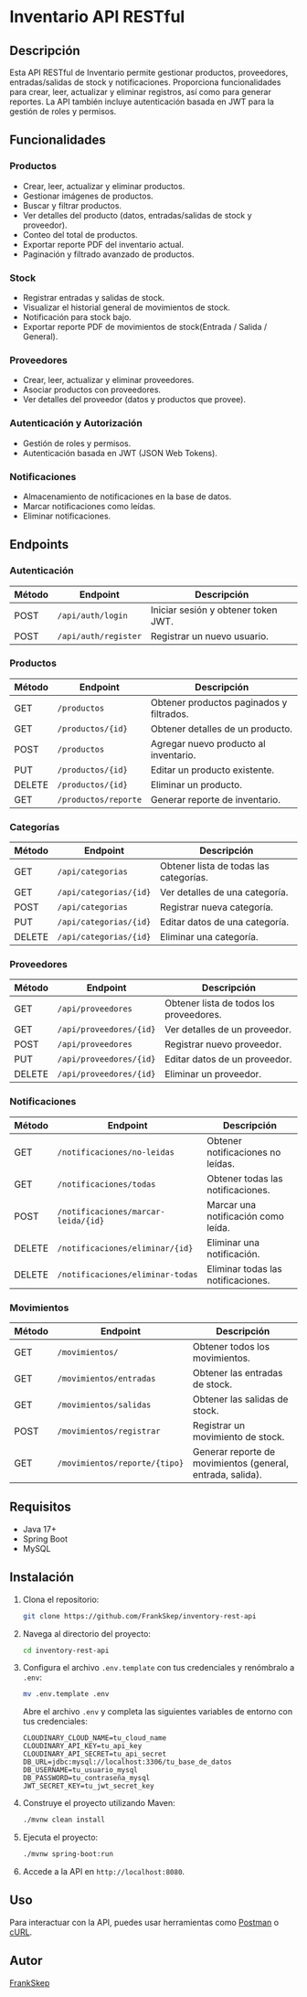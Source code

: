 # Inventario API RESTful

## Descripción

Esta API RESTful de Inventario permite gestionar productos, proveedores, entradas/salidas de stock y notificaciones. Proporciona funcionalidades para crear, leer, actualizar y eliminar registros, así como para generar reportes. La API también incluye autenticación basada en JWT para la gestión de roles y permisos.

## Funcionalidades

### Productos

- Crear, leer, actualizar y eliminar productos.
- Gestionar imágenes de productos.
- Buscar y filtrar productos.
- Ver detalles del producto (datos, entradas/salidas de stock y proveedor).
- Conteo del total de productos.
- Exportar reporte PDF del inventario actual.
- Paginación y filtrado avanzado de productos.

### Stock

- Registrar entradas y salidas de stock.
- Visualizar el historial general de movimientos de stock.
- Notificación para stock bajo.
- Exportar reporte PDF de movimientos de stock(Entrada / Salida / General).

### Proveedores

- Crear, leer, actualizar y eliminar proveedores.
- Asociar productos con proveedores.
- Ver detalles del proveedor (datos y productos que provee).

### Autenticación y Autorización

- Gestión de roles y permisos.
- Autenticación basada en JWT (JSON Web Tokens).

### Notificaciones

- Almacenamiento de notificaciones en la base de datos.
- Marcar notificaciones como leídas.
- Eliminar notificaciones.

## Endpoints

### Autenticación

| Método | Endpoint             | Descripción                         |
| ------ | -------------------- | ----------------------------------- |
| POST   | `/api/auth/login`    | Iniciar sesión y obtener token JWT. |
| POST   | `/api/auth/register` | Registrar un nuevo usuario.         |

### Productos

| Método | Endpoint             | Descripción                              |
| ------ | -------------------- | ---------------------------------------- |
| GET    | `/productos`         | Obtener productos paginados y filtrados. |
| GET    | `/productos/{id}`    | Obtener detalles de un producto.         |
| POST   | `/productos`         | Agregar nuevo producto al inventario.    |
| PUT    | `/productos/{id}`    | Editar un producto existente.            |
| DELETE | `/productos/{id}`    | Eliminar un producto.                    |
| GET    | `/productos/reporte` | Generar reporte de inventario.           |

### Categorías

| Método | Endpoint               | Descripción                            |
| ------ | ---------------------- | -------------------------------------- |
| GET    | `/api/categorias`      | Obtener lista de todas las categorías. |
| GET    | `/api/categorias/{id}` | Ver detalles de una categoría.         |
| POST   | `/api/categorias`      | Registrar nueva categoría.             |
| PUT    | `/api/categorias/{id}` | Editar datos de una categoría.         |
| DELETE | `/api/categorias/{id}` | Eliminar una categoría.                |

### Proveedores

| Método | Endpoint                | Descripción                             |
| ------ | ----------------------- | --------------------------------------- |
| GET    | `/api/proveedores`      | Obtener lista de todos los proveedores. |
| GET    | `/api/proveedores/{id}` | Ver detalles de un proveedor.           |
| POST   | `/api/proveedores`      | Registrar nuevo proveedor.              |
| PUT    | `/api/proveedores/{id}` | Editar datos de un proveedor.           |
| DELETE | `/api/proveedores/{id}` | Eliminar un proveedor.                  |

### Notificaciones

| Método | Endpoint                            | Descripción                         |
| ------ | ----------------------------------- | ----------------------------------- |
| GET    | `/notificaciones/no-leidas`         | Obtener notificaciones no leídas.   |
| GET    | `/notificaciones/todas`             | Obtener todas las notificaciones.   |
| POST   | `/notificaciones/marcar-leida/{id}` | Marcar una notificación como leída. |
| DELETE | `/notificaciones/eliminar/{id}`     | Eliminar una notificación.          |
| DELETE | `/notificaciones/eliminar-todas`    | Eliminar todas las notificaciones.  |

### Movimientos

| Método | Endpoint                      | Descripción                                                |
| ------ | ----------------------------- | ---------------------------------------------------------- |
| GET    | `/movimientos/`               | Obtener todos los movimientos.                             |
| GET    | `/movimientos/entradas`       | Obtener las entradas de stock.                             |
| GET    | `/movimientos/salidas`        | Obtener las salidas de stock.                              |
| POST   | `/movimientos/registrar`      | Registrar un movimiento de stock.                          |
| GET    | `/movimientos/reporte/{tipo}` | Generar reporte de movimientos (general, entrada, salida). |

## Requisitos

- Java 17+
- Spring Boot
- MySQL

## Instalación

1. Clona el repositorio:

   ```sh
   git clone https://github.com/FrankSkep/inventory-rest-api
   ```

2. Navega al directorio del proyecto:

   ```sh
   cd inventory-rest-api
   ```

3. Configura el archivo `.env.template` con tus credenciales y renómbralo a `.env`:

   ```sh
   mv .env.template .env
   ```

   Abre el archivo `.env` y completa las siguientes variables de entorno con tus credenciales:

   ```properties
   CLOUDINARY_CLOUD_NAME=tu_cloud_name
   CLOUDINARY_API_KEY=tu_api_key
   CLOUDINARY_API_SECRET=tu_api_secret
   DB_URL=jdbc:mysql://localhost:3306/tu_base_de_datos
   DB_USERNAME=tu_usuario_mysql
   DB_PASSWORD=tu_contraseña_mysql
   JWT_SECRET_KEY=tu_jwt_secret_key
   ```

4. Construye el proyecto utilizando Maven:

   ```sh
   ./mvnw clean install
   ```

5. Ejecuta el proyecto:

   ```sh
   ./mvnw spring-boot:run
   ```

6. Accede a la API en `http://localhost:8080`.

## Uso

Para interactuar con la API, puedes usar herramientas como [Postman](https://www.postman.com/) o [cURL](https://curl.se/).

## Autor

[FrankSkep](https://github.com/FrankSkep)
